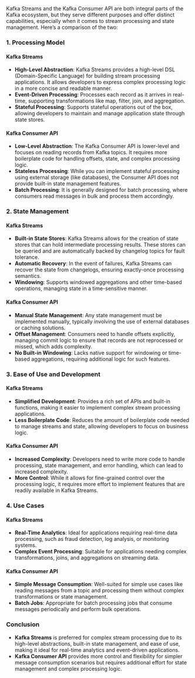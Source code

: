 Kafka Streams and the Kafka Consumer API are both integral parts of the Kafka ecosystem, but they serve different purposes and offer distinct capabilities, especially when it comes to stream processing and state management. Here’s a comparison of the two:

### 1. **Processing Model**

#### Kafka Streams
- **High-Level Abstraction**: Kafka Streams provides a high-level DSL (Domain-Specific Language) for building stream processing applications. It allows developers to express complex processing logic in a more concise and readable manner.
- **Event-Driven Processing**: Processes each record as it arrives in real-time, supporting transformations like map, filter, join, and aggregation.
- **Stateful Processing**: Supports stateful operations out of the box, allowing developers to maintain and manage application state through state stores.

#### Kafka Consumer API
- **Low-Level Abstraction**: The Kafka Consumer API is lower-level and focuses on reading records from Kafka topics. It requires more boilerplate code for handling offsets, state, and complex processing logic.
- **Stateless Processing**: While you can implement stateful processing using external storage (like databases), the Consumer API does not provide built-in state management features.
- **Batch Processing**: It is generally designed for batch processing, where consumers read messages in bulk and process them accordingly.

### 2. **State Management**

#### Kafka Streams
- **Built-in State Stores**: Kafka Streams allows for the creation of state stores that can hold intermediate processing results. These stores can be queried and are automatically backed by changelog topics for fault tolerance.
- **Automatic Recovery**: In the event of failures, Kafka Streams can recover the state from changelogs, ensuring exactly-once processing semantics.
- **Windowing**: Supports windowed aggregations and other time-based operations, managing state in a time-sensitive manner.

#### Kafka Consumer API
- **Manual State Management**: Any state management must be implemented manually, typically involving the use of external databases or caching solutions.
- **Offset Management**: Consumers need to handle offsets explicitly, managing commit logic to ensure that records are not reprocessed or missed, which adds complexity.
- **No Built-in Windowing**: Lacks native support for windowing or time-based aggregations, requiring additional logic for such features.

### 3. **Ease of Use and Development**

#### Kafka Streams
- **Simplified Development**: Provides a rich set of APIs and built-in functions, making it easier to implement complex stream processing applications.
- **Less Boilerplate Code**: Reduces the amount of boilerplate code needed to manage streams and state, allowing developers to focus on business logic.

#### Kafka Consumer API
- **Increased Complexity**: Developers need to write more code to handle processing, state management, and error handling, which can lead to increased complexity.
- **More Control**: While it allows for fine-grained control over the processing logic, it requires more effort to implement features that are readily available in Kafka Streams.

### 4. **Use Cases**

#### Kafka Streams
- **Real-Time Analytics**: Ideal for applications requiring real-time data processing, such as fraud detection, log analysis, or monitoring systems.
- **Complex Event Processing**: Suitable for applications needing complex transformations, joins, and aggregations on streaming data.

#### Kafka Consumer API
- **Simple Message Consumption**: Well-suited for simple use cases like reading messages from a topic and processing them without complex transformations or state management.
- **Batch Jobs**: Appropriate for batch processing jobs that consume messages periodically and perform bulk operations.

### Conclusion

- **Kafka Streams** is preferred for complex stream processing due to its high-level abstractions, built-in state management, and ease of use, making it ideal for real-time analytics and event-driven applications.
- **Kafka Consumer API** provides more control and flexibility for simpler message consumption scenarios but requires additional effort for state management and complex processing logic.